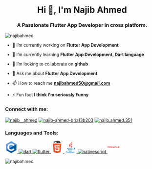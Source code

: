 <h1 align="center">Hi 👋, I'm Najib Ahmed</h1>
<h3 align="center">A Passionate Flutter App Developer in cross platform.</h3>

<p align="left"> <img src="https://komarev.com/ghpvc/?username=najibahmed&label=Profile%20views&color=0e75b6&style=flat" alt="najibahmed" /> </p>

- 🔭 I’m currently working on **Flutter App Development**

- 🌱 I’m currently learning **Flutter App Development, Dart language**

- 👯 I’m looking to collaborate on **github**

- 💬 Ask me about **Flutter App Development**

- 📫 How to reach me **najibahmed50@gmail.com**

- ⚡ Fun fact **I think I'm seriously Funny**

<h3 align="left">Connect with me:</h3>
<p align="left">
<a href="https://twitter.com/najib__ahmed" target="blank"><img align="center" src="https://raw.githubusercontent.com/rahuldkjain/github-profile-readme-generator/master/src/images/icons/Social/twitter.svg" alt="najib__ahmed" height="30" width="40" /></a>
<a href="https://linkedin.com/in/najib-ahmed-b4a13b203" target="blank"><img align="center" src="https://raw.githubusercontent.com/rahuldkjain/github-profile-readme-generator/master/src/images/icons/Social/linked-in-alt.svg" alt="najib-ahmed-b4a13b203" height="30" width="40" /></a>
<a href="https://fb.com/najib.ahmed.351" target="blank"><img align="center" src="https://raw.githubusercontent.com/rahuldkjain/github-profile-readme-generator/master/src/images/icons/Social/facebook.svg" alt="najib.ahmed.351" height="30" width="40" /></a>
</p>

<h3 align="left">Languages and Tools:</h3>
<p align="left"> <a href="https://www.cprogramming.com/" target="_blank" rel="noreferrer"> <img src="https://raw.githubusercontent.com/devicons/devicon/master/icons/c/c-original.svg" alt="c" width="40" height="40"/> </a> <a href="https://dart.dev" target="_blank" rel="noreferrer"> <img src="https://www.vectorlogo.zone/logos/dartlang/dartlang-icon.svg" alt="dart" width="40" height="40"/> </a> <a href="https://flutter.dev" target="_blank" rel="noreferrer"> <img src="https://www.vectorlogo.zone/logos/flutterio/flutterio-icon.svg" alt="flutter" width="40" height="40"/> </a> <a href="https://www.w3.org/html/" target="_blank" rel="noreferrer"> <img src="https://raw.githubusercontent.com/devicons/devicon/master/icons/html5/html5-original-wordmark.svg" alt="html5" width="40" height="40"/> </a> <a href="https://www.java.com" target="_blank" rel="noreferrer"> <img src="https://raw.githubusercontent.com/devicons/devicon/master/icons/java/java-original.svg" alt="java" width="40" height="40"/> </a> <a href="https://nativescript.org/" target="_blank" rel="noreferrer"> <img src="https://raw.githubusercontent.com/detain/svg-logos/780f25886640cef088af994181646db2f6b1a3f8/svg/nativescript.svg" alt="nativescript" width="40" height="40"/> </a> <a href="https://www.oracle.com/" target="_blank" rel="noreferrer"> <img src="https://raw.githubusercontent.com/devicons/devicon/master/icons/oracle/oracle-original.svg" alt="oracle" width="40" height="40"/> </a> </p>

<p><img align="center" src="https://github-readme-stats.vercel.app/api/top-langs?username=najibahmed&show_icons=true&locale=en&layout=compact" alt="najibahmed" /></p>
